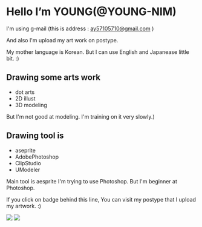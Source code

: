 # Hello  I’m YOUNG(@YOUNG-NIM) 
I'm using g-mail (this is address : ay57105710@gmail.com )

And also I'm upload my art work on postype.

My mother language is Korean.
But I can use English and Japanease little bit. :)


## Drawing some arts work
- dot arts
- 2D illust
- 3D modeling

But I'm not good at modeling. I'm training on it very slowly.)

## Drawing tool is
- aseprite
- AdobePhotoshop
- ClipStudio
- UModeler

Main tool is aesprite
I'm trying to use Photoshop. But I'm beginner at Photoshop.

If you click on badge behind this line, You can visit my postype that I upload my artwork. :)

<a href="https://young-drawbox.postype.com/" target="_blank"><img src="https://img.shields.io/badge/Aseprite-7D929E?style=for-the-badge&logo=Aseprite&logoColor=white"/></a>
<a href="https://young-drawbox.postype.com/" target="_blank"><img src="https://img.shields.io/badge/Adobe Photoshop-31A8FF?style=for-the-badge&logo=Adobe Photoshop&logoColor=white"/></a>

<!---
YOUNG-NIM/YOUNG-NIM is a ✨ special ✨ repository because its `README.md` (this file) appears on your GitHub profile.
You can click the Preview link to take a look at your changes.
--->
